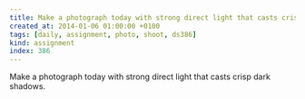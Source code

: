 ```yaml
---
title: Make a photograph today with strong direct light that casts crisp dark shadows.
created_at: 2014-01-06 01:00:00 +0100
tags: [daily, assignment, photo, shoot, ds386]
kind: assignment
index: 386
---
```


Make a photograph today with strong direct light that casts crisp dark shadows.
